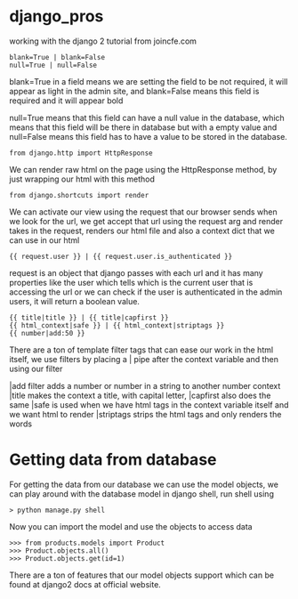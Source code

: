 # django_pros
working with the django 2 tutorial from joincfe.com

```
blank=True | blank=False
null=True | null=False
```

blank=True in a field means we are setting the field to be not required, it will appear as light in
the admin site, and blank=False means this field is required and it will appear bold

null=True means that this field can have a null value in the database, which means that this field 
will be there in database but with a empty value and null=False means this field has to have a value
to be stored in the database.

```
from django.http import HttpResponse
```

We can render raw html on the page using the HttpResponse method, by just wrapping our html with this 
method

```
from django.shortcuts import render
```

We can activate our view using the request that our browser sends when we look for the url, we get 
accept that url using the request arg and render takes in the request, renders our html file and also
a context dict that we can use in our html

```
{{ request.user }} | {{ request.user.is_authenticated }}
```

request is an object that django passes with each url and it has many properties like the user which
tells which is the current user that is accessing the url or we can check if the user is 
authenticated in the admin users, it will return a boolean value.

```
{{ title|title }} | {{ title|capfirst }}
{{ html_context|safe }} | {{ html_context|striptags }}
{{ number|add:50 }}
```

There are a ton of template filter tags that can ease our work in the html itself, we use filters by 
placing a | pipe after the context variable and then using our filter

|add filter adds a number or number in a string to another number context
|title makes the context a title, with capital letter, |capfirst also does the same
|safe is used when we have html tags in the context variable itself and we want html to render
|striptags strips the html tags and only renders the words

# Getting data from database
For getting the data from our database we can use the model objects, we can play around 
with the database model in django shell, run shell using

```
> python manage.py shell
```

Now you can import the model and use the objects to access data

```
>>> from products.models import Product
>>> Product.objects.all()
>>> Product.objects.get(id=1)
```

There are a ton of features that our model objects support which can be found at django2 
docs at official website.
